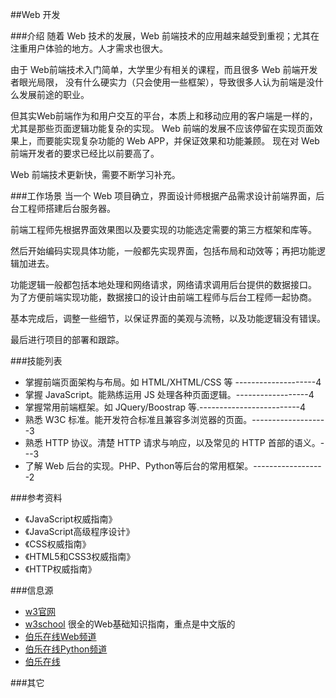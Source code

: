 ##Web 开发

###介绍
随着 Web 技术的发展，Web 前端技术的应用越来越受到重视；尤其在注重用户体验的地方。人才需求也很大。

由于 Web前端技术入门简单，大学里少有相关的课程，而且很多 Web 前端开发者眼光局限，
没有什么硬实力（只会使用一些框架），导致很多人认为前端是没什么发展前途的职业。

但其实Web前端作为和用户交互的平台，本质上和移动应用的客户端是一样的，尤其是那些页面逻辑功能复杂的实现。
Web 前端的发展不应该停留在实现页面效果上，而要能实现复杂功能的 Web APP，并保证效果和功能兼顾。
现在对 Web前端开发者的要求已经比以前要高了。

Web 前端技术更新快，需要不断学习补充。


###工作场景
当一个 Web 项目确立，界面设计师根据产品需求设计前端界面，后台工程师搭建后台服务器。

前端工程师先根据界面效果图以及要实现的功能选定需要的第三方框架和库等。

然后开始编码实现具体功能，一般都先实现界面，包括布局和动效等；再把功能逻辑加进去。

功能逻辑一般都包括本地处理和网络请求，网络请求调用后台提供的数据接口。
为了方便前端实现功能，数据接口的设计由前端工程师与后台工程师一起协商。

基本完成后，调整一些细节，以保证界面的美观与流畅，以及功能逻辑没有错误。

最后进行项目的部署和跟踪。

###技能列表
*   掌握前端页面架构与布局。如 HTML/XHTML/CSS 等  --------------------4
*   掌握 JavaScript。能熟练运用 JS 处理各种页面逻辑。------------------4
*   掌握常用前端框架。如 JQuery/Boostrap 等.-------------------------4
*   熟悉 W3C 标准。能开发符合标准且兼容多浏览器的页面。-------------------3
*   熟悉 HTTP 协议。清楚 HTTP 请求与响应，以及常见的 HTTP 首部的语义。---3
*   了解 Web 后台的实现。PHP、Python等后台的常用框架。------------------2

###参考资料
*   《JavaScript权威指南》
*   《JavaScript高级程序设计》
*   《CSS权威指南》
*   《HTML5和CSS3权威指南》
*   《HTTP权威指南》

###信息源
*   [w3官网](http://www.w3.org)
*   [w3school](http://www.w3school.com.cn/) 很全的Web基础知识指南，重点是中文版的
*   [伯乐在线Web频道](http://web.jobbole.com/)
*   [伯乐在线Python频道](http://python.jobbole.com/)
*   [伯乐在线](http://blog.jobbole.com/)

###其它

